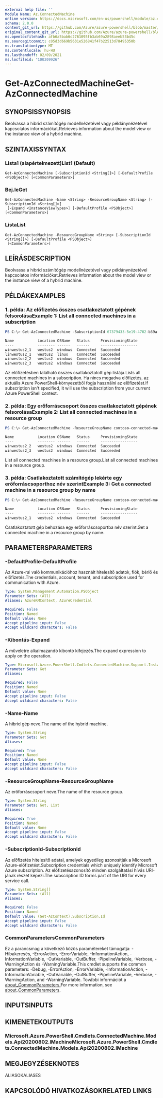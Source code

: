 ```yaml
---
external help file: ''
Module Name: Az.ConnectedMachine
online version: https://docs.microsoft.com/en-us/powershell/module/az.connectedmachine/get-azconnectedmachine
schema: 2.0.0
content_git_url: https://github.com/Azure/azure-powershell/blob/master/src/ConnectedMachine/help/Get-AzConnectedMachine.md
original_content_git_url: https://github.com/Azure/azure-powershell/blob/master/src/ConnectedMachine/help/Get-AzConnectedMachine.md
ms.openlocfilehash: afb6a5bab6c2761095fb3ab69a2898aeeb53b45c
ms.sourcegitcommit: c05d3d669b5631e526841f47b22513d78495350b
ms.translationtype: MT
ms.contentlocale: hu-HU
ms.lasthandoff: 02/09/2021
ms.locfileid: "100209926"
---
```

# <span data-ttu-id="1fb42-101">Get-AzConnectedMachine</span><span class="sxs-lookup"><span data-stu-id="1fb42-101">Get-AzConnectedMachine</span></span>

## <span data-ttu-id="1fb42-102">SYNOPSIS</span><span class="sxs-lookup"><span data-stu-id="1fb42-102">SYNOPSIS</span></span>
<span data-ttu-id="1fb42-103">Beolvassa a hibrid számítógép modellnézetével vagy példánynézetével kapcsolatos információkat.</span><span class="sxs-lookup"><span data-stu-id="1fb42-103">Retrieves information about the model view or the instance view of a hybrid machine.</span></span>

## <span data-ttu-id="1fb42-104">SZINTAXIS</span><span class="sxs-lookup"><span data-stu-id="1fb42-104">SYNTAX</span></span>

### <span data-ttu-id="1fb42-105">Lista1 (alapértelmezett)</span><span class="sxs-lookup"><span data-stu-id="1fb42-105">List1 (Default)</span></span>
```
Get-AzConnectedMachine [-SubscriptionId <String[]>] [-DefaultProfile <PSObject>] [<CommonParameters>]
```

### <span data-ttu-id="1fb42-106">Bej.le</span><span class="sxs-lookup"><span data-stu-id="1fb42-106">Get</span></span>
```
Get-AzConnectedMachine -Name <String> -ResourceGroupName <String> [-SubscriptionId <String[]>]
 [-Expand <InstanceViewTypes>] [-DefaultProfile <PSObject>] [<CommonParameters>]
```

### <span data-ttu-id="1fb42-107">Lista</span><span class="sxs-lookup"><span data-stu-id="1fb42-107">List</span></span>
```
Get-AzConnectedMachine -ResourceGroupName <String> [-SubscriptionId <String[]>] [-DefaultProfile <PSObject>]
 [<CommonParameters>]
```

## <span data-ttu-id="1fb42-108">LEÍRÁS</span><span class="sxs-lookup"><span data-stu-id="1fb42-108">DESCRIPTION</span></span>
<span data-ttu-id="1fb42-109">Beolvassa a hibrid számítógép modellnézetével vagy példánynézetével kapcsolatos információkat.</span><span class="sxs-lookup"><span data-stu-id="1fb42-109">Retrieves information about the model view or the instance view of a hybrid machine.</span></span>

## <span data-ttu-id="1fb42-110">PÉLDÁK</span><span class="sxs-lookup"><span data-stu-id="1fb42-110">EXAMPLES</span></span>

### <span data-ttu-id="1fb42-111">1. példa: Az előfizetés összes csatlakoztatott gépének felsorolása</span><span class="sxs-lookup"><span data-stu-id="1fb42-111">Example 1: List all connected machines in a subscription</span></span>
```powershell
PS C:\> Get-AzConnectedMachine -SubscriptionId 67379433-5e19-4702-b39a-c0a03ca8d20c

Name           Location OSName   Status     ProvisioningState
----           -------- ------   ------     -----------------
winwestus2_1   westus2  windows  Connected  Succeeded
linwestus2_1   westus2  linux    Connected  Succeeded
winwestus2_2   westus2  windows  Connected  Succeeded
winwestus2_3   westus2  windows  Connected  Succeeded

```

<span data-ttu-id="1fb42-112">Az előfizetésben található összes csatlakoztatott gép listája.</span><span class="sxs-lookup"><span data-stu-id="1fb42-112">Lists all connected machines in a subscription.</span></span>
<span data-ttu-id="1fb42-113">Ha nincs megadva előfizetés, az aktuális Azure PowerShell-környezetből fogja használni az előfizetést.</span><span class="sxs-lookup"><span data-stu-id="1fb42-113">If subscription isn't specified, it will use the subscription from your current Azure PowerShell context.</span></span>

### <span data-ttu-id="1fb42-114">2. példa: Egy erőforráscsoport összes csatlakoztatott gépének felsorolása</span><span class="sxs-lookup"><span data-stu-id="1fb42-114">Example 2: List all connected machines in a resource group</span></span>
```powershell
PS C:\> Get-AzConnectedMachine -ResourceGroupName contoso-connected-machines

Name           Location OSName   Status     ProvisioningState
----           -------- ------   ------     -----------------
winwestus2_2   westus2  windows  Connected  Succeeded
winwestus2_3   westus2  windows  Connected  Succeeded
```

<span data-ttu-id="1fb42-115">List all connected machines in a resource group.</span><span class="sxs-lookup"><span data-stu-id="1fb42-115">List all connected machines in a resource group.</span></span>

### <span data-ttu-id="1fb42-116">3. példa: Csatlakoztatott számítógép lekérte egy erőforráscsoporthoz név szerint</span><span class="sxs-lookup"><span data-stu-id="1fb42-116">Example 3: Get a connected machine in a resource group by name</span></span>
```powershell
PS C:\> Get-AzConnectedMachine -ResourceGroupName contoso-connected-machines -Name winwestus2_1

Name           Location OSName   Status     ProvisioningState
----           -------- ------   ------     -----------------
winwestus2_1   westus2  windows  Connected  Succeeded
```

<span data-ttu-id="1fb42-117">Csatlakoztatott gép behozása egy erőforráscsoportba név szerint.</span><span class="sxs-lookup"><span data-stu-id="1fb42-117">Get a connected machine in a resource group by name.</span></span>

## <span data-ttu-id="1fb42-118">PARAMETERS</span><span class="sxs-lookup"><span data-stu-id="1fb42-118">PARAMETERS</span></span>

### <span data-ttu-id="1fb42-119">-DefaultProfile</span><span class="sxs-lookup"><span data-stu-id="1fb42-119">-DefaultProfile</span></span>
<span data-ttu-id="1fb42-120">Az Azure-ral való kommunikációhoz használt hitelesítő adatok, fiók, bérlő és előfizetés.</span><span class="sxs-lookup"><span data-stu-id="1fb42-120">The credentials, account, tenant, and subscription used for communication with Azure.</span></span>

```yaml
Type: System.Management.Automation.PSObject
Parameter Sets: (All)
Aliases: AzureRMContext, AzureCredential

Required: False
Position: Named
Default value: None
Accept pipeline input: False
Accept wildcard characters: False
```

### <span data-ttu-id="1fb42-121">-Kibontás</span><span class="sxs-lookup"><span data-stu-id="1fb42-121">-Expand</span></span>
<span data-ttu-id="1fb42-122">A műveletre alkalmazandó kibontó kifejezés.</span><span class="sxs-lookup"><span data-stu-id="1fb42-122">The expand expression to apply on the operation.</span></span>

```yaml
Type: Microsoft.Azure.PowerShell.Cmdlets.ConnectedMachine.Support.InstanceViewTypes
Parameter Sets: Get
Aliases:

Required: False
Position: Named
Default value: None
Accept pipeline input: False
Accept wildcard characters: False
```

### <span data-ttu-id="1fb42-123">-Name</span><span class="sxs-lookup"><span data-stu-id="1fb42-123">-Name</span></span>
<span data-ttu-id="1fb42-124">A hibrid gép neve.</span><span class="sxs-lookup"><span data-stu-id="1fb42-124">The name of the hybrid machine.</span></span>

```yaml
Type: System.String
Parameter Sets: Get
Aliases:

Required: True
Position: Named
Default value: None
Accept pipeline input: False
Accept wildcard characters: False
```

### <span data-ttu-id="1fb42-125">-ResourceGroupName</span><span class="sxs-lookup"><span data-stu-id="1fb42-125">-ResourceGroupName</span></span>
<span data-ttu-id="1fb42-126">Az erőforráscsoport neve.</span><span class="sxs-lookup"><span data-stu-id="1fb42-126">The name of the resource group.</span></span>

```yaml
Type: System.String
Parameter Sets: Get, List
Aliases:

Required: True
Position: Named
Default value: None
Accept pipeline input: False
Accept wildcard characters: False
```

### <span data-ttu-id="1fb42-127">-SubscriptionId</span><span class="sxs-lookup"><span data-stu-id="1fb42-127">-SubscriptionId</span></span>
<span data-ttu-id="1fb42-128">Az előfizetés hitelesítő adatai, amelyek egyedileg azonosítják a Microsoft Azure-előfizetést.</span><span class="sxs-lookup"><span data-stu-id="1fb42-128">Subscription credentials which uniquely identify Microsoft Azure subscription.</span></span>
<span data-ttu-id="1fb42-129">Az előfizetésazonosító minden szolgáltatási hívás URI-jának részét képezi.</span><span class="sxs-lookup"><span data-stu-id="1fb42-129">The subscription ID forms part of the URI for every service call.</span></span>

```yaml
Type: System.String[]
Parameter Sets: (All)
Aliases:

Required: False
Position: Named
Default value: (Get-AzContext).Subscription.Id
Accept pipeline input: False
Accept wildcard characters: False
```

### <span data-ttu-id="1fb42-130">CommonParameters</span><span class="sxs-lookup"><span data-stu-id="1fb42-130">CommonParameters</span></span>
<span data-ttu-id="1fb42-131">Ez a parancsmag a következő közös paramétereket támogatja: -Hibakeresés, -ErrorAction, -ErrorVariable, -InformationAction, -InformationVariable, -OutVariable, -OutBuffer, -PipelineVariable, -Verbose, -WarningAction és -WarningVariable.</span><span class="sxs-lookup"><span data-stu-id="1fb42-131">This cmdlet supports the common parameters: -Debug, -ErrorAction, -ErrorVariable, -InformationAction, -InformationVariable, -OutVariable, -OutBuffer, -PipelineVariable, -Verbose, -WarningAction, and -WarningVariable.</span></span> <span data-ttu-id="1fb42-132">További információt a [about_CommonParameters.](http://go.microsoft.com/fwlink/?LinkID=113216)</span><span class="sxs-lookup"><span data-stu-id="1fb42-132">For more information, see [about_CommonParameters](http://go.microsoft.com/fwlink/?LinkID=113216).</span></span>

## <span data-ttu-id="1fb42-133">INPUTS</span><span class="sxs-lookup"><span data-stu-id="1fb42-133">INPUTS</span></span>

## <span data-ttu-id="1fb42-134">KIMENETEK</span><span class="sxs-lookup"><span data-stu-id="1fb42-134">OUTPUTS</span></span>

### <span data-ttu-id="1fb42-135">Microsoft.Azure.PowerShell.Cmdlets.ConnectedMachine.Models.Api20200802.IMachine</span><span class="sxs-lookup"><span data-stu-id="1fb42-135">Microsoft.Azure.PowerShell.Cmdlets.ConnectedMachine.Models.Api20200802.IMachine</span></span>

## <span data-ttu-id="1fb42-136">MEGJEGYZÉSEK</span><span class="sxs-lookup"><span data-stu-id="1fb42-136">NOTES</span></span>

<span data-ttu-id="1fb42-137">ALIASOK</span><span class="sxs-lookup"><span data-stu-id="1fb42-137">ALIASES</span></span>

## <span data-ttu-id="1fb42-138">KAPCSOLÓDÓ HIVATKOZÁSOK</span><span class="sxs-lookup"><span data-stu-id="1fb42-138">RELATED LINKS</span></span>

